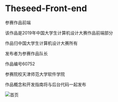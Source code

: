# Theseed-Front-end
参赛作品前端

该作品是2019年中国大学生计算机设计大赛作品前端部分

作品归中国大学生计算机设计大赛所有

发布者为参赛作品队长

作品编号60752

参赛院校天津师范大学软件学院

作品概念和开发指南将与后台代码一起发布

![首页](https://edudemo1234.oss-cn-beijing.aliyuncs.com/%E9%A6%96%E9%A1%B5.png)

